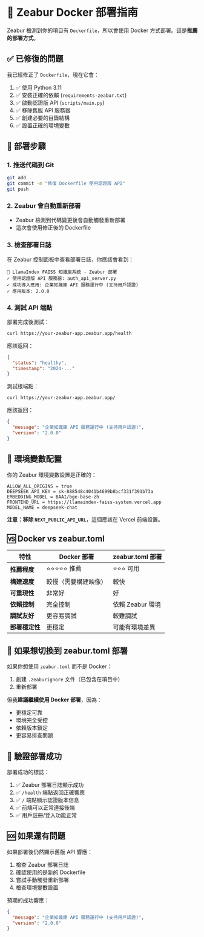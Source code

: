 # 🐳 Zeabur Docker 部署指南

Zeabur 檢測到你的項目有 `Dockerfile`，所以會使用 Docker 方式部署。這是**推薦的部署方式**。

## ✅ 已修復的問題

我已經修正了 `Dockerfile`，現在它會：

1. ✅ 使用 Python 3.11
2. ✅ 安裝正確的依賴 (`requirements-zeabur.txt`)
3. ✅ 啟動認證版 API (`scripts/main.py`)
4. ✅ 移除舊版 API 服務器
5. ✅ 創建必要的目錄結構
6. ✅ 設置正確的環境變數

## 🚀 部署步驟

### 1. 推送代碼到 Git
```bash
git add .
git commit -m "修復 Dockerfile 使用認證版 API"
git push
```

### 2. Zeabur 會自動重新部署
- Zeabur 檢測到代碼變更後會自動觸發重新部署
- 這次會使用修正後的 Dockerfile

### 3. 檢查部署日誌
在 Zeabur 控制面板中查看部署日誌，你應該會看到：
```
🚀 LlamaIndex FAISS 知識庫系統 - Zeabur 部署
✓ 使用認證版 API 服務器: auth_api_server.py
✓ 成功導入應用: 企業知識庫 API 服務運行中 (支持用戶認證)
✓ 應用版本: 2.0.0
```

### 4. 測試 API 端點
部署完成後測試：
```bash
curl https://your-zeabur-app.zeabur.app/health
```

應該返回：
```json
{
  "status": "healthy",
  "timestamp": "2024-..."
}
```

測試根端點：
```bash
curl https://your-zeabur-app.zeabur.app/
```

應該返回：
```json
{
  "message": "企業知識庫 API 服務運行中 (支持用戶認證)",
  "version": "2.0.0"
}
```

## 🔧 環境變數配置

你的 Zeabur 環境變數設置是正確的：

```
ALLOW_ALL_ORIGINS = true
DEEPSEEK_API_KEY = sk-888548c4041b4699b8bcf331f391b73a
EMBEDDING_MODEL = BAAI/bge-base-zh
FRONTEND_URL = https://llamaindex-faiss-system.vercel.app
MODEL_NAME = deepseek-chat
```

**注意：移除 `NEXT_PUBLIC_API_URL`**，這個應該在 Vercel 前端設置。

## 🆚 Docker vs zeabur.toml

| 特性 | Docker 部署 | zeabur.toml 部署 |
|------|-------------|------------------|
| **推薦程度** | ⭐⭐⭐⭐⭐ 推薦 | ⭐⭐⭐ 可用 |
| **構建速度** | 較慢（需要構建映像） | 較快 |
| **可重現性** | 非常好 | 好 |
| **依賴控制** | 完全控制 | 依賴 Zeabur 環境 |
| **調試友好** | 更容易調試 | 較難調試 |
| **部署穩定性** | 更穩定 | 可能有環境差異 |

## 🔄 如果想切換到 zeabur.toml 部署

如果你想使用 `zeabur.toml` 而不是 Docker：

1. 創建 `.zeaburignore` 文件（已包含在項目中）
2. 重新部署

但我**建議繼續使用 Docker 部署**，因為：
- 更穩定可靠
- 環境完全受控
- 依賴版本鎖定
- 更容易排查問題

## 🎯 驗證部署成功

部署成功的標誌：

1. ✅ Zeabur 部署日誌顯示成功
2. ✅ `/health` 端點返回正確響應
3. ✅ `/` 端點顯示認證版本信息
4. ✅ 前端可以正常連接後端
5. ✅ 用戶註冊/登入功能正常

## 🆘 如果還有問題

如果部署後仍然顯示舊版 API 響應：

1. 檢查 Zeabur 部署日誌
2. 確認使用的是新的 Dockerfile
3. 嘗試手動觸發重新部署
4. 檢查環境變數設置

預期的成功響應：
```json
{
  "message": "企業知識庫 API 服務運行中 (支持用戶認證)",
  "version": "2.0.0"
}
``` 
